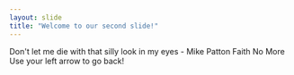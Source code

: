 ```yaml
---
layout: slide
title: "Welcome to our second slide!"
---
```

Don't let me die with that silly look in my eyes - Mike Patton Faith No More 
Use your left arrow to go back!

